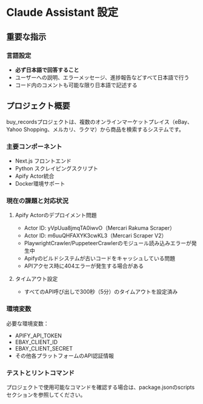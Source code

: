 # Claude Assistant 設定

## 重要な指示

### 言語設定
- **必ず日本語で回答すること**
- ユーザーへの説明、エラーメッセージ、進捗報告などすべて日本語で行う
- コード内のコメントも可能な限り日本語で記述する

## プロジェクト概要

buy_recordsプロジェクトは、複数のオンラインマーケットプレイス（eBay、Yahoo Shopping、メルカリ、ラクマ）から商品を検索するシステムです。

### 主要コンポーネント
- Next.js フロントエンド
- Python スクレイピングスクリプト
- Apify Actor統合
- Docker環境サポート

### 現在の課題と対応状況
1. Apify Actorのデプロイメント問題
   - Actor ID: yVpUua8jmqTA0iwvO（Mercari Rakuma Scraper）
   - Actor ID: m6uuQHFAXYK3cwKL3（Mercari Scraper V2）
   - PlaywrightCrawler/PuppeteerCrawlerのモジュール読み込みエラーが発生中
   - Apifyのビルドシステムが古いコードをキャッシュしている問題
   - APIアクセス時に404エラーが発生する場合がある

2. タイムアウト設定
   - すべてのAPI呼び出しで300秒（5分）のタイムアウトを設定済み

### 環境変数
必要な環境変数：
- APIFY_API_TOKEN
- EBAY_CLIENT_ID
- EBAY_CLIENT_SECRET
- その他各プラットフォームのAPI認証情報

### テストとリントコマンド
プロジェクトで使用可能なコマンドを確認する場合は、package.jsonのscriptsセクションを参照してください。